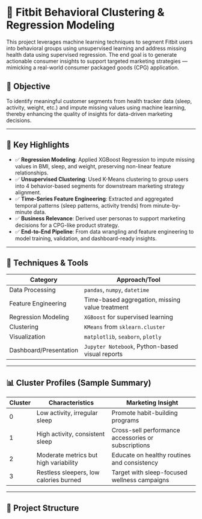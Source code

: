 
# 🧠 Fitbit Behavioral Clustering & Regression Modeling

This project leverages machine learning techniques to segment Fitbit users into behavioral groups using unsupervised learning and address missing health data using supervised regression. The end goal is to generate actionable consumer insights to support targeted marketing strategies — mimicking a real-world consumer packaged goods (CPG) application.

## 📌 Objective

To identify meaningful customer segments from health tracker data (sleep, activity, weight, etc.) and impute missing values using machine learning, thereby enhancing the quality of insights for data-driven marketing decisions.

---

## 🚀 Key Highlights

- ✅ **Regression Modeling**: Applied XGBoost Regression to impute missing values in BMI, sleep, and weight, preserving non-linear feature relationships.
- ✅ **Unsupervised Clustering**: Used K-Means clustering to group users into 4 behavior-based segments for downstream marketing strategy alignment.
- ✅ **Time-Series Feature Engineering**: Extracted and aggregated temporal patterns (sleep patterns, activity trends) from minute-by-minute data.
- ✅ **Business Relevance**: Derived user personas to support marketing decisions for a CPG-like product strategy.
- ✅ **End-to-End Pipeline**: From data wrangling and feature engineering to model training, validation, and dashboard-ready insights.

---

## 🧮 Techniques & Tools

| Category               | Approach/Tool                                    |
|------------------------|--------------------------------------------------|
| Data Processing        | `pandas`, `numpy`, `datetime`                    |
| Feature Engineering    | Time-based aggregation, missing value treatment  |
| Regression Modeling    | `XGBoost` for supervised learning                |
| Clustering             | `KMeans` from `sklearn.cluster`                  |
| Visualization          | `matplotlib`, `seaborn`, `plotly`               |
| Dashboard/Presentation | `Jupyter Notebook`, Python-based visual reports  |

---

## 📊 Cluster Profiles (Sample Summary)

| Cluster | Characteristics                             | Marketing Insight                                 |
|---------|----------------------------------------------|---------------------------------------------------|
| 0       | Low activity, irregular sleep                | Promote habit-building programs                   |
| 1       | High activity, consistent sleep              | Cross-sell performance accessories or subscriptions |
| 2       | Moderate metrics but high variability        | Educate on healthy routines and consistency       |
| 3       | Restless sleepers, low calories burned       | Target with sleep-focused wellness campaigns      |

---

## 📁 Project Structure

